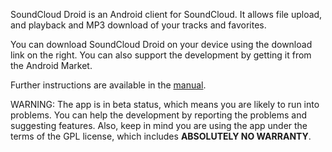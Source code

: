 SoundCloud Droid is an Android client for SoundCloud.  It allows file upload, and playback and MP3 download of your tracks and favorites.

You can download SoundCloud Droid on your device using the download link on the right.  You can also support the development by getting it from the Android Market.

Further instructions are available in the [manual](http://urbanstew.org/soundclouddroid/manual.html).

WARNING: The app is in beta status, which means you are likely to run into problems. You can help the development by reporting the problems and suggesting features.  Also, keep in mind you are using the app under the terms of the GPL license, which includes **ABSOLUTELY NO WARRANTY**.